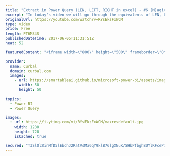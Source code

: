 ```yaml
---
title: "Extract in Power Query (LEN, LEFT, RIGHT in excel) - #6 (M)agic (M)ondays"
excerpt: "In today's video we will go through the equivalents of LEN, LEFT; RIGHT in Power Query. You can create very complex transformations using the interface in Power Query.  Keynotes: 02:46 -Text Before delimiter 03:37 - Count lenth of text 04:03 - Extract First character 04:11 - Extract Last Character 04:16"
originalUrl: https://youtube.com/watch?v=RYsEkzFxWCM
type: video
price: Free
length: PT6M34S
publishedDateTime: 2017-06-05T11:31:51Z
heat: 52

featuredContent: "<iframe width=\"800\" height=\"500\" frameborder=\"0\" src=\"https://www.youtube.com/embed/RYsEkzFxWCM\" allow=\"accelerometer; autoplay; encrypted-media; gyroscope; picture-in-picture\" allowfullscreen></iframe>"

provider:
  name: Curbal
  domain: curbal.com
  images:
    - url: https://smartableai.github.io/microsoft-power-bi/assets/images/organizations/curbal.com-50x50.jpg
      width: 50
      height: 50

topics:
  - Power BI
  - Power Query

images:
  - url: https://i.ytimg.com/vi/RYsEkzFxWCM/maxresdefault.jpg
    width: 1280
    height: 720
    isCached: true

secured: "T3SlOl2inMfD5lEbchJ2RatVsMa6qY9klB76lgXNuK/SHbPfbghBUYlRFceP7tyWV83Rkj5ZewA4zh8g7ctyzQU/OqgUB6OozQvHRZHIH+RjvDisonMEiOsgOW8lwdju25QGzinP0b7y2NBP1QmlJpidYc5vuJ1hCB/ATfOsHKYfaCBmvBMb7aU+tI8lhPaDcqv7W50MjzRN6w8Co6hD4IyvVOlSDgdHRtBprleA+AzpPyOqzuT4RRGOEpNfA75xG2FrjYa9wkil7TwvV9oPOWb5Zg0YsZ/ptEfMkTfjnmTOxS1dpMVIBJsnJRPqn/kqVi0cdY5VFPsaFKVZ7Wyjag5g+nFKJKyXGJQSoFFNBKTuoaJxkfRBCjbksvLatfJ/0KLqqdoSF6x/9gi2FNfkX1ZysESO4xtdIim5ZpFVdk4=;gW6XxnFs+ibVUesahIg8CA=="
---
```


